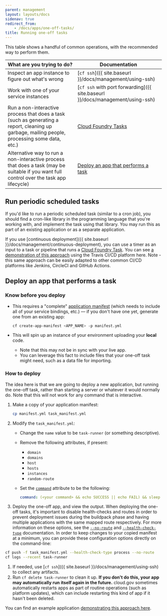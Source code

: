 ```yaml
---
parent: management
layout: layouts/docs
sidenav: true
redirect_from: 
    - /docs/apps/one-off-tasks/
title: Running one-off tasks
---
```


This table shows a handful of common operations, with the recommended way to perform them.

What are you trying to do? | Documentation
--- | ---
Inspect an app instance to figure out what's wrong | [`cf ssh`]({{ site.baseurl }}/docs/management/using-ssh)
Work with one of your service instances | [`cf ssh` with port forwarding]({{ site.baseurl }}/docs/management/using-ssh)
Run a non-interactive process that does a task (such as generating a report, cleaning up garbage, mailing people, processing some data, etc.) | [Cloud Foundry Tasks](https://docs.cloudfoundry.org/devguide/using-tasks.html)
Alternative way to run a non-interactive process that does a task (may be suitable if you want full control over the task app lifecycle) | [Deploy an app that performs a task](#deploy-an-app-that-performs-a-task)

## Run periodic scheduled tasks

If you'd like to run a periodic scheduled task (similar to a cron job), you should find a cron-like library in the programming language that you're working with, and implement the task using that library. You may run this as part of an existing application or as a separate application. 

If you use [continuous deployment]({{ site.baseurl }}/docs/management/continuous-deployment), you can use a timer as an input to a task or pipeline that runs a [Cloud Foundry Task](https://docs.cloudfoundry.org/devguide/using-tasks.html). You can see [a demonstration of this approach](https://github.com/cloud-gov/cf-ci-triggered-task) using the Travis CI/CD platform here. Note - this same approach can be easily adapted to other common CI/CD platforms like Jenkins, CircleCI and GitHub Actions.

## Deploy an app that performs a task

### Know before you deploy

* This requires a "complete" [application manifest](http://docs.cloudfoundry.org/devguide/deploy-apps/manifest.html) (which needs to include all of your service bindings, etc.) &mdash; if you don't have one yet, generate one from an existing app:

    ```sh
    cf create-app-manifest <APP_NAME> -p manifest.yml
    ```

* This will spin up an instance of your environment uploading your **local** code.
    * Note that this may not be in sync with your live app.
    * You can leverage this fact to include files that your one-off task might need, such as a data file for importing.

### How to deploy

The idea here is that we are going to deploy a new application, but running the
one-off task, rather than starting a server or whatever it would normally do.
Note that this will not work for any command that is interactive.

1. Make a copy of your application manifest:

    ```sh
    cp manifest.yml task_manifest.yml
    ```

1. Modify the `task_manifest.yml`:
    * Change the `name` value to be `task-runner` (or something descriptive).
    * Remove the following attributes, if present:
        * `domain`
        * `domains`
        * `host`
        * `hosts`
        * `instances`
        * `random-route`
    * Set the [`command`](https://docs.cloudfoundry.org/devguide/deploy-apps/manifest.html#start-commands) attribute to be the following:

        ```yaml
        command: (<your command> && echo SUCCESS || echo FAIL) && sleep infinity
        ```

1. Deploy the one-off app, and view the output. When deploying the one-off tasks, it's important to disable health-checks and
   routes in order to prevent deployment issues during the buildpack phase and
   having multiple applications with the same mapped route respectively. For
   more information on these options, see the [`--no-route`][cf-no-route] and
   [`--health-check-type`][cf-health-check] documentation. In order to keep
   changes to your copied manifest at a minimum, you can provide these
   configuration options directly on the command-line:
```sh
cf push -f task_manifest.yml --health-check-type process --no-route
cf logs --recent task-runner
```
1. If needed, use [`cf ssh`]({{ site.baseurl }}/docs/management/using-ssh) to collect any artifacts.
1. Run `cf delete task-runner` to clean it up. **If you don't do this, your app may automatically run itself again in the future.** cloud.gov sometimes automatically restarts apps as part of routine operations (such as platform updates), which can include restarting this kind of app if it hasn't been deleted.

[cf-no-route]: https://docs.cloudfoundry.org/devguide/deploy-apps/manifest.html#no-route "CloudFoundry Documentation about --no-route"
[cf-health-check]: https://docs.cloudfoundry.org/devguide/deploy-apps/manifest.html#health-check-type "CloudFoundry Documentation about --health-check-type"

You can find an example application [demonstrating this approach here](https://github.com/cloud-gov/cg-task-example).
